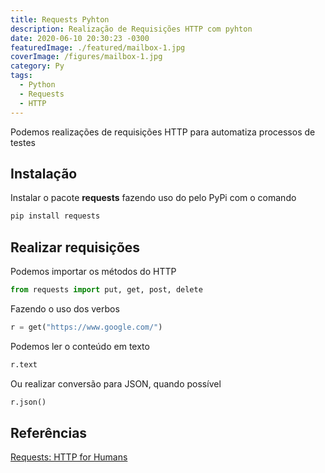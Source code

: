 ```yaml
---
title: Requests Pyhton
description: Realização de Requisições HTTP com pyhton
date: 2020-06-10 20:30:23 -0300
featuredImage: ./featured/mailbox-1.jpg
coverImage: /figures/mailbox-1.jpg
category: Py
tags:
  - Python
  - Requests
  - HTTP
---
```


Podemos realizações de requisições HTTP para automatiza processos de testes 

## Instalação

Instalar o pacote **requests** fazendo uso do pelo PyPi com o comando

```bash
pip install requests
```

## Realizar requisições

Podemos importar os métodos do HTTP

```python
from requests import put, get, post, delete
```

Fazendo o uso dos verbos

```python
r = get("https://www.google.com/")
```

Podemos ler o conteúdo em texto

```python
r.text
```

Ou realizar conversão para JSON, quando possível

```python
r.json()
```

## Referências

[Requests: HTTP for Humans](https://requests.readthedocs.io/en/master/)  
